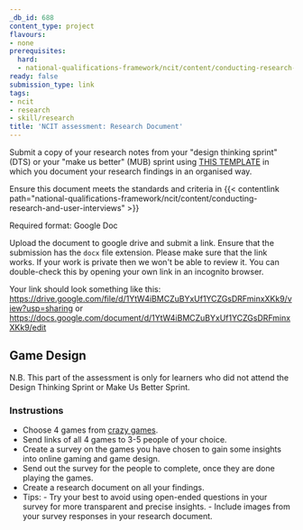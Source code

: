 ```yaml
---
_db_id: 688
content_type: project
flavours:
- none
prerequisites:
  hard:
  - national-qualifications-framework/ncit/content/conducting-research-and-user-interviews
ready: false
submission_type: link
tags:
- ncit
- research
- skill/research
title: 'NCIT assessment: Research Document'
---
```


Submit a copy of your research notes from your "design thinking sprint" (DTS) or your "make us better" (MUB) sprint using [THIS TEMPLATE](https://docs.google.com/document/d/1wjVSI57YvG1cjKCUd9JBuw7RBSG2NYtP/edit?usp=share_link&ouid=106698657596806218419&rtpof=true&sd=true) in which you document your research findings in an organised way. 

Ensure this document meets the standards and criteria in {{< contentlink path="national-qualifications-framework/ncit/content/conducting-research-and-user-interviews" >}}
  
Required format: Google Doc

Upload the document to google drive and submit a link. Ensure that the submission has the `docx` file extension. Please make sure that the link works. If your work is private then we won't be able to review it. You can double-check this by opening your own link in an incognito browser.  

Your link should look something like this:
https://drive.google.com/file/d/1YtW4iBMCZuBYxUf1YCZGsDRFminxXKk9/view?usp=sharing or https://docs.google.com/document/d/1YtW4iBMCZuBYxUf1YCZGsDRFminxXKk9/edit

## Game Design

N.B. This part of the assessment is only for learners who did not attend the Design Thinking Sprint or Make Us Better Sprint.

### Instrustions

- Choose 4 games from [crazy games](https://www.crazygames.com/).
- Send links of all 4 games to 3-5 people of your choice.
- Create a survey on the games you have chosen to gain some insights into online gaming and game design.
- Send out the survey for the people to complete, once they are done playing the games.
- Create a research document on all your findings.
- Tips:
      - Try your best to avoid using open-ended questions in your survey for more transparent and precise insights.
      - Include images from your survey responses in your research document.